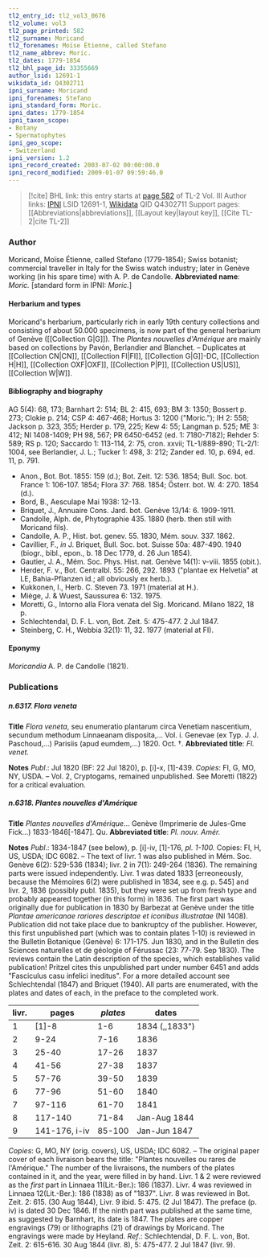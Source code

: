 ```yaml
---
tl2_entry_id: tl2_vol3_0676
tl2_volume: vol3
tl2_page_printed: 582
tl2_surname: Moricand
tl2_forenames: Moïse Étienne, called Stefano
tl2_name_abbrev: Moric.
tl2_dates: 1779-1854
tl2_bhl_page_id: 33355669
author_lsid: 12691-1
wikidata_id: Q4302711
ipni_surname: Moricand
ipni_forenames: Stefano
ipni_standard_form: Moric.
ipni_dates: 1779-1854
ipni_taxon_scope: 
- Botany
- Spermatophytes
ipni_geo_scope: 
- Switzerland
ipni_version: 1.2
ipni_record_created: 2003-07-02 00:00:00.0
ipni_record_modified: 2009-01-07 09:59:46.0
---
```


> [!cite] BHL link: this entry starts at [page 582](https://www.biodiversitylibrary.org/page/33355669) of TL-2 Vol. III
> Author links: [IPNI](https://www.ipni.org/a/12691-1) LSID 12691-1, [Wikidata](https://www.wikidata.org/wiki/Q4302711) QID Q4302711
> Support pages: [[Abbreviations|abbreviations]], [[Layout key|layout key]], [[Cite TL-2|cite TL-2]]

### Author

Moricand, Moïse Étienne, called Stefano (1779-1854); Swiss botanist; commercial traveller in Italy for the Swiss watch industry; later in Genève working (in his spare time) with A. P. de Candolle. 
**Abbreviated name**: *Moric.* \[standard form in IPNI: *Moric.*\]

#### Herbarium and types

Moricand's herbarium, particularly rich in early 19th century collections and consisting of about 50.000 specimens, is now part of the general herbarium of Genève ([[Collection G|G]]). The *Plantes nouvelles d'Amérique* are mainly based on collections by Pavón, Berlandier and Blanchet. – Duplicates at [[Collection CN|CN]], [[Collection FI|FI]], [[Collection G|G]]-DC, [[Collection H|H]], [[Collection OXF|OXF]], [[Collection P|P]], [[Collection US|US]], [[Collection W|W]].

#### Bibliography and biography

AG 5(4): 68, 173; Barnhart 2: 514; BL 2: 415, 693; BM 3: 1350; Bossert p. 273; Clokie p. 214; CSP 4: 467-468; Hortus 3: 1200 ("Moric."); IH 2: 558; Jackson p. 323, 355; Herder p. 179, 225; Kew 4: 55; Langman p. 525; ME 3: 412; NI 1408-1409; PH 98, 567; PR 6450-6452 (ed. 1: 7180-7182); Rehder 5: 589; RS p. 120; Saccardo 1: 113-114, 2: 75, cron. xxvii; TL-1/889-890; TL-2/1: 1004, see Berlandier, J. L.; Tucker 1: 498, 3: 212; Zander ed. 10, p. 694, ed. 11, p. 791.
- Anon., Bot. Bot. 1855: 159 (d.); Bot. Zeit. 12: 536. 1854; Bull. Soc. bot. France 1: 106-107. 1854; Flora 37: 768. 1854; Österr. bot. W. 4: 270. 1854 (d.).
- Bord, B., Aesculape Mai 1938: 12-13.
- Briquet, J., Annuaire Cons. Jard. bot. Genève 13/14: 6. 1909-1911.
- Candolle, Alph. de, Phytographie 435. 1880 (herb. then still with Moricand fils).
- Candolle, A. P., Hist. bot. genev. 55. 1830, Mém. souv. 337. 1862.
- Cavillier, F., *in* J. Briquet, Bull. Soc. bot. Suisse 50a: 487-490. 1940 (biogr., bibl., epon., b. 18 Dec 1779, d. 26 Jun 1854).
- Gautier, J. A., Mém. Soc. Phys. Hist. nat. Genève 14(1): v-viii. 1855 (obit.).
- Herder, F. v., Bot. Centralbl. 55: 266, 292. 1893 ("plantae ex Helvetia" at LE, Bahia-Pflanzen id.; all obviously ex herb.).
- Kukkonen, I., Herb. C. Steven 73. 1971 (material at H.).
- Miège, J. & Wuest, Saussurea 6: 132. 1975.
- Moretti, G., Intorno alla Flora venata del Sig. Moricand. Milano 1822, 18 p.
- Schlechtendal, D. F. L. von, Bot. Zeit. 5: 475-477. 2 Jul 1847.
- Steinberg, C. H., Webbia 32(1): 11, 32. 1977 (material at FI).

#### Eponymy

*Moricandia* A. P. de Candolle (1821).

### Publications

##### n.6317. Flora veneta

**Title**
*Flora veneta*, seu enumeratio plantarum circa Venetiam nascentium, secundum methodum Linnaeanam disposita,... Vol. i. Genevae (ex Typ. J. J. Paschoud,...) Parisiis (apud eumdem,...) 1820. Oct. †.
**Abbreviated title**: *Fl. venet.*

**Notes**
*Publ*.: Jul 1820 (BF: 22 Jul 1820), p. \[i\]-x, \[1\]-439. *Copies*: FI, G, MO, NY, USDA. – Vol. 2, Cryptogams, remained unpublished. See Moretti (1822) for a critical evaluation.

##### n.6318. Plantes nouvelles d'Amérique

**Title**
*Plantes nouvelles d'Amérique*... Genève (Imprimerie de Jules-Gme Fick...) 1833-1846\[-1847\]. Qu.
**Abbreviated title**: *Pl. nouv. Amér.*

**Notes**
*Publ*.: 1834-1847 (see below), p. \[i\]-iv, \[1\]-176, *pl. 1-100.* Copies: FI, H, US, USDA; IDC 6082. – The text of livr. 1 was also published in Mém. Soc. Genève 6(2): 529-536 (1834); livr. 2 in 7(1): 249-264 (1836). The remaining parts were issued independently. Livr. 1 was dated 1833 \[erreoneously, because the Mémoires 6(2) were published in 1834, see e.g. p. 545\] and livr. 2, 1836 (possibly publ. 1835), but they were set up from fresh type and probably appeared together (in this form) in 1836. The first part was originally due for publication in 1830 by Barbezat at Genève under the title *Plantae americanae rariores descriptae et iconibus illustratae* (NI 1408). Publication did not take place due to bankruptcy of the publisher. However, this first unpublished part (which was to contain plates 1-10) is reviewed in the Bulletin Botanique (Genève) 6: 171-175. Jun 1830, and in the Bulletin des Sciences naturelles et de géologie of Férussac (23: 77-79. Sep 1830). The reviews contain the Latin description of the species, which establishes valid publication! Pritzel cites this unpublished part under number 6451 and adds "Fasciculus casu infelici ineditus". For a more detailed account see Schlechtendal (1847) and Briquet (1940). All parts are enumerated, with the plates and dates of each, in the preface to the completed work.

|livr.	|pages	|*plates*	|dates|
|---	|---	|---	|---	|
|1	|\[1\]-8	|1-6	|1834 (,,1833")|
|2	|9-24	|7-16	|1836|
|3	|25-40	|17-26	|1837|
|4	|41-56	|27-38	|1837|
|5	|57-76	|39-50	|1839|
|6	|77-96	|51-60	|1840|
|7	|97-116	|61-70	|1841|
|8	|117-140	|71-84	|Jan-Aug 1844|
|9	|141-176, i-iv	|85-100	|Jan-Jun 1847|

*Copies*: G, MO, NY (orig. covers), US, USDA; IDC 6082. – The original paper cover of each livraison bears the title: "Plantes nouvelles ou rares de l'Amérique." The number of the livraisons, the numbers of the plates contained in it, and the year, were filled in by hand.
Livr. 1 & 2 were reviewed as the *first* part in Linnaea 11(Lit.-Ber.): 186 (1837). Livr. 4 was reviewed in Linnaea 12(Lit.-Ber.): 186 (1838) as of "1837". Livr. 8 was reviewed in Bot.
Zeit. 2: 615. (30 Aug 1844), Livr. 9 ibid. 5: 475. (2 Jul 1847). The preface (p. iv) is dated 30 Dec 1846. If the ninth part was published at the same time, as suggested by Barnhart, its date is 1847. The plates are copper engravings (79) or lithographs (21) of drawings by Moricand. The engravings were made by Heyland.
*Ref*.: Schlechtendal, D. F. L. von, Bot. Zeit. 2: 615-616. 30 Aug 1844 (livr. 8), 5: 475-477. 2 Jul 1847 (livr. 9).

